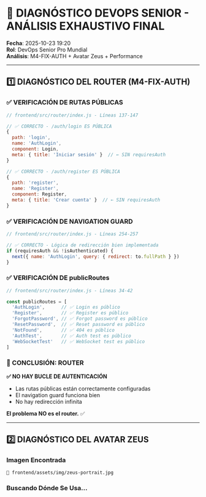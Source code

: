 # 🧠 DIAGNÓSTICO DEVOPS SENIOR - ANÁLISIS EXHAUSTIVO FINAL

**Fecha**: 2025-10-23 19:20  
**Rol**: DevOps Senior Pro Mundial  
**Análisis**: M4-FIX-AUTH + Avatar Zeus + Performance  

---

## 1️⃣ DIAGNÓSTICO DEL ROUTER (M4-FIX-AUTH)

### **✅ VERIFICACIÓN DE RUTAS PÚBLICAS**

```javascript
// frontend/src/router/index.js - Líneas 137-147

// ✅ CORRECTO - /auth/login ES PÚBLICA
{
  path: 'login',
  name: 'AuthLogin',
  component: Login,
  meta: { title: 'Iniciar sesión' }  // ← SIN requiresAuth
}

// ✅ CORRECTO - /auth/register ES PÚBLICA
{
  path: 'register',
  name: 'Register',
  component: Register,
  meta: { title: 'Crear cuenta' }  // ← SIN requiresAuth
}
```

### **✅ VERIFICACIÓN DE NAVIGATION GUARD**

```javascript
// frontend/src/router/index.js - Líneas 254-257

// ✅ CORRECTO - Lógica de redirección bien implementada
if (requiresAuth && !isAuthenticated) {
  next({ name: 'AuthLogin', query: { redirect: to.fullPath } })
}
```

### **✅ VERIFICACIÓN DE publicRoutes**

```javascript
// frontend/src/router/index.js - Líneas 34-42

const publicRoutes = [
  'AuthLogin',      // ✅ Login es público
  'Register',       // ✅ Register es público
  'ForgotPassword', // ✅ Forgot password es público
  'ResetPassword',  // ✅ Reset password es público
  'NotFound',       // ✅ 404 es público
  'AuthTest',       // ✅ Auth test es público
  'WebSocketTest'   // ✅ WebSocket test es público
]
```

### **🎯 CONCLUSIÓN: ROUTER**

**✅ NO HAY BUCLE DE AUTENTICACIÓN**
- Las rutas públicas están correctamente configuradas
- El navigation guard funciona bien
- No hay redirección infinita

**El problema NO es el router.** ✅

---

## 2️⃣ DIAGNÓSTICO DEL AVATAR ZEUS

### **Imagen Encontrada**
```
📁 frontend/assets/img/zeus-portrait.jpg
```

### **Buscando Dónde Se Usa...**

